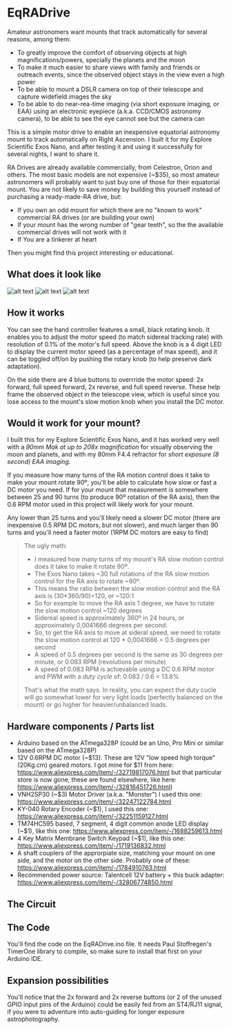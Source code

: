 # EqRADrive

Amateur astronomers want mounts that track automatically for several reasons, among them: 

  * To greatly improve the comfort of observing objects at high magnifications/powers, specially the planets and the moon
  * To make it much easier to share views with family and friends or outreach events, since the observed object stays in the view even a high power
  * To be able to mount a DSLR camera on top of their telescope and capture widefield images the sky
  * To be able to do near-rea-time imaging (via short exposure imaging, or EAA) using an electronic eyepiece (a.k.a. CCD/CMOS astronomy camera), to be able to see the eye cannot see but the camera can

This is a simple motor drive to enable an inexpensive equatorial astronomy mount to track automatically on Right Ascension. I built it for my Explore Scientific Exos Nano, and after testing it and using it successfully for several nights, I want to share it. 

RA Drives are already available commercially, from Celestron, Orion and others. The most basic models are not expensive (~$35), so most amateur astronomers will probably want to just buy one of those for their equatorial mount. You are not
likely to save money by building this yourself instead of purchasing a ready-made-RA drive, but:

* If you own an odd mount for which there are no "known to work" commercial RA drives (or are building your own)
* If your mount has the wrong number of "gear teeth", so the the available commercial drives will not work with it
* If You are a tinkerer at heart

Then you might find this project interesting or educational.



## What does it look like
![alt text](https://www.cloudynights.com/uploads/gallery/album_8920/sml_gallery_265278_8920_293144.jpg "Final result")
![alt text](https://www.cloudynights.com/uploads/gallery/album_8920/sml_gallery_265278_8920_140449.jpg "Hand controller")
![alt text](https://www.cloudynights.com/uploads/gallery/album_8920/sml_gallery_265278_8920_504366.jpg "Motor")



## How it works

  You can see the hand controller features a small, black rotating knob. It enables you to adjust the motor speed (to match sidereal tracking rate) with resolution of 0.1% of the motor's full speed.
  Above the knob is a 4 digit LED to display the current motor speed (as a percentage of max speed), and it can be toggled off/on by pushing the rotary knob (to help preserve dark adaptation).
  
  On the side there are 4 blue buttons to overrride the motor speed: 2x forward, full speed forward, 2x reverse, and full speed reverse. These help frame the observed object in the telescope view, which is useful since you lose access to the mount's slow motion knob when you install the DC motor. 



## Would it work for your mount?

  I built this for my Explore Scientific Exos Nano, and it has worked very well with a *90mm Mak at up to 208x magnification* for visually observing the moon and planets, and with my 80mm F4.4 refractor for *short exposure (8 second) EAA imaging*.

  If you measure how many turns of the RA motion control does it take to make your mount rotate 90º, you'll be able to calculate how slow or fast a DC motor you need.
  If for your mount that measurement is somewhere between 25 and 90 turns (to produce 90º rotation of the RA axis), then the 0.6 RPM motor used in this project will likely work for your mount. 
  
  Any lower than 25 turns and you'll likely need a slower DC motor (there are inexpensive 0.5 RPM DC motors, but not slower), and much larger than 90 turns and you'll need a faster motor (1RPM DC motors are easy to find)

> The ugly math: 
>
> * I measured how many turns of my mount's RA slow motion control does it take to make it rotate 90º.
> * The Exos Nano takes ~30 full rotations of the RA slow motion control for the RA axis to rotate ~90º.
> * This means the ratio between the slow motion control and the RA axis is (30*360/90)=120, or ~120:1
> * So for example to move the RA axis 1 degree, we have to rotate the slow motion control ~120 degrees
> * Sidereal speed is approximately 360º in 24 hours, or approximately 0,0041666 degrees per second.
> * So, to get the RA axis to move at sideral speed, we need to rotate the slow motion control at 120 * 0,0041666 = 0.5 degrees per second
> * A speed of 0.5 degrees per second is the same as 30 degrees per minute, or 0.083 RPM (revolutions per minute)
> * A speed of 0.083 RPM is achievable using a DC 0.6 RPM motor and PWM with a *duty cycle* of: 0.083 / 0.6 = 13.8%
>
> That's what the math says. In reality, you can expect the duty cucle will go somewhat lower for very light loads (perfectly balanced on the mount) or go higher for heavier/unbalanced loads.



## Hardware components / Parts list
* Arduino based on the ATmega328P (could be an Uno, Pro Mini or similar based on the ATmega328P)
* 12V 0.6RPM DC motor (~$13). These are 12V "low speed high torque" (20Kg.cm) geared motors. I got mine for $11 from here: https://www.aliexpress.com/item/-/32719817076.html but that particular store is now gone, these are found elsewhere, like here: https://www.aliexpress.com/item/-/32816451726.html)
* VNH2SP30 (~$3) Motor Driver (a.k.a. "Monster") I used this one: https://www.aliexpress.com/item/-/32247122784.html 
* KY-040 Rotary Encoder (~$1), I used this one: https://www.aliexpress.com/item/-/32251159127.html 
* TM74HC595 based, 7 segment, 4 digit common anode LED display (~$1), like this one: https://www.aliexpress.com/item/-/1688259613.html
* 4 Key Matrix Membrane Switch Keypad (~$1), like this one: https://www.aliexpress.com/item/-/1719136832.html
* A shaft couplers of the approrpiate size, matching your mount on one side, and the motor on the other side. Probably one of these: https://www.aliexpress.com/item/-/1784910763.html
* Recommended power source: Talentcell 12V battery + this buck adapter: https://www.aliexpress.com/item/-/32806774850.html



## The Circuit




## The Code
  You'll find the code on the EqRADrive.ino file. It needs Paul Stoffregen's TimerOne library to compile, so make sure to install that first on your Arduino IDE.


## Expansion possibilities

  You'll notice that the 2x forward and 2x reverse buttons (or 2 of the unused GPIO input pins of the Arduino) could be easily fed from an ST4/RJ11 signal, if you were to adventure into auto-guiding for longer exposure astrophotography.
  
  

